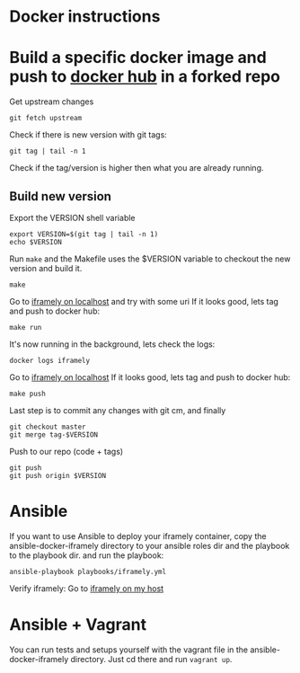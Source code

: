 # Docker instructions

# Build a specific docker image and push to [docker hub](https://hub.docker.com) in a forked repo

Get upstream changes

    git fetch upstream

Check if there is new version with git tags:

    git tag | tail -n 1

Check if the tag/version is higher then what you are already running.

## Build new version

Export the VERSION shell variable

    export VERSION=$(git tag | tail -n 1)
    echo $VERSION

Run `make` and the Makefile uses the $VERSION variable to checkout the new version and build it.

    make

Go to [iframely on localhost](http://localhost:8061/iframely?uri=https%3A%2F%2Fsoundcloud.com%2Fsysoparna) and try with some uri
If it looks good, lets tag and push to docker hub:

    make run

It's now running in the background, lets check the logs:

    docker logs iframely

Go to [iframely on localhost](http://localhost:8061/debug)
If it looks good, lets tag and push to docker hub:

    make push

Last step is to commit any changes with git cm, and finally

    git checkout master
    git merge tag-$VERSION

Push to our repo (code + tags)

    git push
    git push origin $VERSION

# Ansible

If you want to use Ansible to deploy your iframely container, copy the ansible-docker-iframely directory to your ansible roles dir and the playbook to the playbook dir. and run the playbook:

```
ansible-playbook playbooks/iframely.yml
```

Verify iframely:
Go to [iframely on my host](https://<hostname.example.com>/iframely?uri=https%3A%2F%2Fsoundcloud.com%2Fsysoparna)

# Ansible + Vagrant

You can run tests and setups yourself with the vagrant file in the ansible-docker-iframely directory. Just cd
there and run `vagrant up`.
